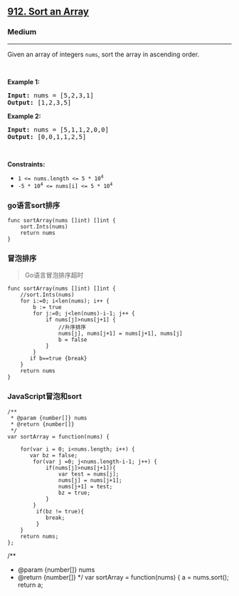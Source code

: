 <h2><a href="https://leetcode.com/problems/sort-an-array/">912. Sort an Array</a></h2><h3>Medium</h3><hr><div><p>Given an array of integers <code>nums</code>, sort the array in ascending order.</p>

<p>&nbsp;</p>
<p><strong>Example 1:</strong></p>
<pre><strong>Input:</strong> nums = [5,2,3,1]
<strong>Output:</strong> [1,2,3,5]
</pre><p><strong>Example 2:</strong></p>
<pre><strong>Input:</strong> nums = [5,1,1,2,0,0]
<strong>Output:</strong> [0,0,1,1,2,5]
</pre>
<p>&nbsp;</p>
<p><strong>Constraints:</strong></p>

<ul>
	<li><code>1 &lt;= nums.length &lt;= 5 * 10<sup>4</sup></code></li>
	<li><code>-5 * 10<sup>4</sup> &lt;= nums[i] &lt;= 5 * 10<sup>4</sup></code></li>
</ul>
</div>

### go语言sort排序
```
func sortArray(nums []int) []int {
    sort.Ints(nums)
    return nums
}
```

### 冒泡排序
> Go语言冒泡排序超时
```
func sortArray(nums []int) []int {
    //sort.Ints(nums)
    for i:=0; i<len(nums); i++ {
        b := true
        for j:=0; j<len(nums)-i-1; j++ {
            if nums[j]>nums[j+1] {
                //升序排序
                nums[j], nums[j+1] = nums[j+1], nums[j] 
                b = false
            }
        }
       if b==true {break}
    }
    return nums
}
```

### JavaScript冒泡和sort
```
/**
 * @param {number[]} nums
 * @return {number[]}
 */
var sortArray = function(nums) {

    for(var i = 0; i<nums.length; i++) {
       var bz = false;
        for(var j =0; j<nums.length-i-1; j++) {
            if(nums[j]>nums[j+1]){
                var test = nums[j];
                nums[j] = nums[j+1];
                nums[j+1] = test;
                bz = true;
            }
        }
         if(bz != true){
            break;
         }
    }
    return nums;
};
```
/**
 * @param {number[]} nums
 * @return {number[]}
 */
var sortArray = function(nums) {
    a = nums.sort();
    return a;
```


